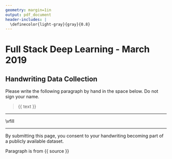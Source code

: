 ```yaml
---
geometry: margin=1in
output: pdf_document
header-includes: |
  \definecolor{light-gray}{gray}{0.8}
---
```


# Full Stack Deep Learning - March 2019

## Handwriting Data Collection

Please write the following paragraph by hand in the space below. Do not sign your name.

> {{ text }}

---

<!-- \textcolor{light-gray}{\rule{\textwidth}{0.1pt}}

\textcolor{light-gray}{\rule{\textwidth}{0.1pt}}

\textcolor{light-gray}{\rule{\textwidth}{0.1pt}} -->

\vfill

---

By submitting this page, you consent to your handwriting becoming part of a publicly available dataset.

Paragraph is from {{ source }}
